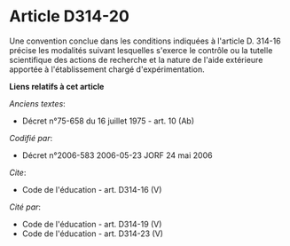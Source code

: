 # Article D314-20

Une convention conclue dans les conditions indiquées à l'article D. 314-16 précise les modalités suivant lesquelles s'exerce
le contrôle ou la tutelle scientifique des actions de recherche et la nature de l'aide extérieure apportée à l'établissement
chargé d'expérimentation.

**Liens relatifs à cet article**

_Anciens textes_:

  - Décret n°75-658 du 16 juillet 1975 - art. 10 (Ab)

_Codifié par_:

  - Décret n°2006-583 2006-05-23 JORF 24 mai 2006

_Cite_:

  - Code de l'éducation - art. D314-16 (V)

_Cité par_:

  - Code de l'éducation - art. D314-19 (V)
  - Code de l'éducation - art. D314-23 (V)
